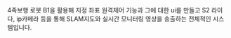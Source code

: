 4족보행 로봇 B1을 활용해 지정 좌표 원격제어 기능과 그에 대한 ui를 만들고 S2 라이다, ip카메라 등을 통해 SLAM지도와 실시간 모니터링 영상을 송출하는 전체적인 시스템입니다.
